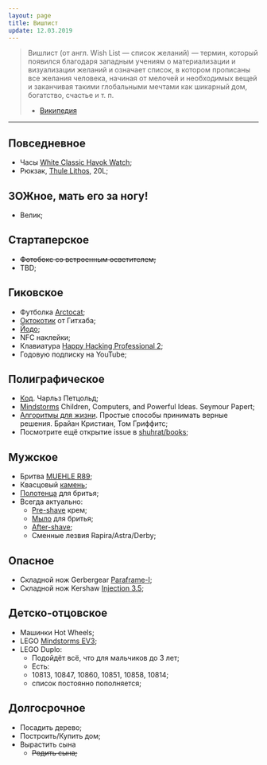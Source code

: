 ```yaml
---
layout: page
title: Вишлист
update: 12.03.2019
---
```


> Вишлист (от англ. Wish List — список желаний) — термин, который появился благодаря западным 
учениям о материализации и визуализации желаний и означает список, в котором прописаны все 
желания человека, начиная от мелочей и необходимых вещей и заканчивая такими глобальными 
мечтами как шикарный дом, богатство, счастье и т. п.
> - [Википедия][wishlist]

-------

## Повседневное
- Часы [White Classic Havok Watch][watch];
- Рюкзак, [Thule Lithos], 20L;

## ЗОЖное, мать его за ногу!
- Велик;


## Стартаперское
- ~~Фотобокс со встроенным осветителем;~~
- TBD;


## Гиковское
- Футболка [Arctocat];
- [Октокотик] от Гитхаба;
- [Йодо];
- NFC наклейки;
- Клавиатура [Happy Hacking Professional 2][hhp-keyboard];
- Годовую подписку на YouTube;


## Полиграфическое
- [Код]. Чарльз Петцольд;
- [Mindstorms] Children, Computers, and Powerful Ideas. Seymour Papert;
- [Алгоритмы для жизни]. Простые способы принимать верные решения. Брайан Кристиан, Том Гриффитс;
- Посмотрите ещё открытие issue в [shuhrat/books];


## Мужское
- Бритва [MUEHLE R89];
- Квасцовый [камень][alunit];
- [Полотенца][polotentse-muehle] для бритья;
- Всегда актуально:
  - [Pre-shave][pre-shave-proraso] крем;
  - [Мыло][soap-Proraso] для бритья;
  - [After-shave][after-shave-proraso];
  - Сменные лезвия Rapira/Astra/Derby;


## Опасное
- Складной нож Gerbergear [Paraframe-I];
- Складной нож Kershaw [Injection 3.5];


## Детско-отцовское
- Машинки Hot Wheels;
- LEGO [Mindstorms EV3];
- LEGO Duplo:
  - Подойдёт всё, что для мальчиков до 3 лет;
  - Есть:
   - 10813, 10847, 10860, 10851, 10858, 10814;
   - список постоянно пополняется;


## Долгосрочное
- Посадить дерево;
- Построить/Купить дом;
- Вырастить сына
  * ~~Родить сына;~~

[wishlist]: http://www.wikiwand.com/ru/Вишлист

[watch]: https://www.elliothavok.com/collections/all/products/white-classic-havok-watch-40mm
[Thule Lithos]: http://www.alt-del.ru/product/169212.htm

[Paraframe-I]: http://ru.gerbergear.com/Essentials/Knives/Paraframe-I-knife_22-48444
[Injection 3.5]: https://kershaw.kaiusaltd.com/knives/knife/injection-3.5

[Arctocat]: https://github.myshopify.com/products/arctocat
[Октокотик]: https://github.myshopify.com/products/octocat-figurine
[Йодо]: http://amperka.ru/product/yodo

[Mindstorms EV3]: https://lego.detmir.ru/product/index/id/164642/

[hhp-keyboard]: https://www.amazon.com/Happy-Hacking-Keyboard-Professional2-PD-KB400B/dp/B000EXZ0VC/ref=sr_1_1?s=electronics&ie=UTF8&qid=1520939782&sr=1-1&keywords=happy+hacking+keyboard

[Код]: https://www.ozon.ru/context/detail/id/20141077/
[Mindstorms]: https://www.amazon.com/Mindstorms-Children-Computers-Powerful-Ideas/dp/0465046746/
[Алгоритмы для жизни]: https://www.ozon.ru/context/detail/id/141368824/
[shuhrat/books]: https://github.com/shuhrat/books/issues


[MUEHLE R89]: https://опаснаябритва.рф/product/t-obraznaya-britva-traditional-r89
[alunit]: https://опаснаябритва.рф/product/kvastsovyy-kamen-alunit
[polotentse-muehle]: https://опаснаябритва.рф/product/polotentse-vafelnoe-muehle
[pre-shave-proraso]: https://опаснаябритва.рф/product/pre-shave-krem-proraso-2
[after-shave-proraso]: https://опаснаябритва.рф/product/balzam-posle-britya-proraso-2
[soap-proraso]: https://опаснаябритва.рф/product/mylo-dlya-britya-proraso-3



